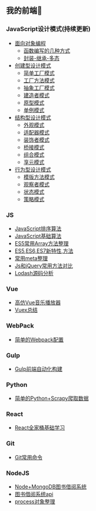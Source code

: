 ## 我的前端🐘


### JavaScript设计模式(持续更新)
- <a href="javascript:;">面向对象编程</a>
    - [函数编写的几种方式](https://github.com/angelasubi/design-patterns/blob/master/demo1/1.js)
    - [封装-继承-多态](https://github.com/angelasubi/design-patterns/blob/master/demo1/2.js)
- <a href="javascript:;">创建型设计模式</a>
    - [简单工厂模式](https://github.com/angelasubi/design-patterns/blob/master/demo2/1.js)
    - [工厂方法模式](https://github.com/angelasubi/design-patterns/blob/master/demo2/2.js)
    - [抽象工厂模式](https://github.com/angelasubi/design-patterns/blob/master/demo2/3.js)
    - [建造者模式](https://github.com/angelasubi/design-patterns/blob/master/demo2/4.js)
    - [原型模式](https://github.com/angelasubi/design-patterns/blob/master/demo2/5.js)
    - [单例模式](https://github.com/angelasubi/design-patterns/blob/master/demo2/6.js)
- <a href="javascript:;">结构型设计模式</a>
    - [外观模式](https://github.com/angelasubi/design-patterns/blob/master/demo3/1.js)
    - [适配器模式](https://github.com/angelasubi/design-patterns/blob/master/demo3/2.js)
    - [装饰者模式](https://github.com/angelasubi/design-patterns/blob/master/demo3/3.js)
    - [桥接模式](https://github.com/angelasubi/design-patterns/blob/master/demo3/4.js)
    - [组合模式](https://github.com/angelasubi/design-patterns/blob/master/demo3/5.js)
    - [享元模式](https://github.com/angelasubi/design-patterns/blob/master/demo3/6.js)
- <a href="javascript:;">行为型设计模式</a>
    - [模版方法模式](https://github.com/angelasubi/design-patterns/blob/master/demo4/1.js)
    - [观察者模式](https://github.com/angelasubi/design-patterns/blob/master/demo4/2.js)
    - [状态模式](https://github.com/angelasubi/design-patterns/blob/master/demo4/3.js)
    - [策略模式](https://github.com/angelasubi/design-patterns/blob/master/demo4/4.js)

### JS
- [JavaScript排序算法](https://github.com/angelasubi/article/blob/master/js-sort-algorithm.md)  
- [JavaScript基础算法](https://github.com/angelasubi/article/blob/master/js-common-algorithm.md)  
- [ES5常用Array方法整理](https://github.com/angelasubi/article/blob/master/es5-array.md)  
- [ES5,ES6,ES7新特性,方法](https://github.com/angelasubi/article/blob/master/es5-es6-es7.md)  
- [常用meta整理](https://github.com/angelasubi/article/blob/master/css-meta.md)  
- [Js和jQuery常用方法对比](https://github.com/angelasubi/article/blob/master/jquery-vs-js.md)
- [Lodash源码分析](https://github.com/angelasubi/article/blob/master/lodash/lodash.md)

### Vue
- [高仿Vue音乐播放器](https://github.com/angelasubi/vue-music)  
- [Vuex总结](https://github.com/angelasubi/article/blob/master/vuex.md)  


### WebPack
- [简单的Webpack配置](https://github.com/angelasubi/webpack)

### Gulp
- [Gulp前端自动化构建](https://github.com/angelasubi/article/blob/master/gulp.md)

### Python
- [简单的Python+Scrapy爬取数据](https://github.com/angelasubi/python-scrapy)

### React
- [React全家桶基础学习](https://github.com/angelasubi/react)

### Git
- [Git常用命令](https://github.com/angelasubi/article/blob/master/git-shell.md)

### NodeJS
- [Node+MongoDB图书借阅系统](https://github.com/angelasubi/library-borrow)
- [图书借阅系统api](https://github.com/angelasubi/node-express)
- [process对象整理](https://github.com/angelasubi/article/blob/master/node-process.md)

